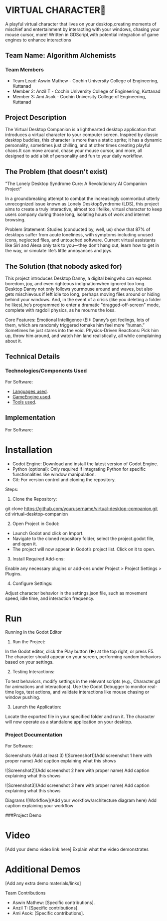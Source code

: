 # VIRTUAL CHARACTER🎯
A playful virtual character that lives on your desktop,creating moments of mischief and entertainment by interacting with your windows,
chasing your mouse cursor, more! Written in GDScript,with potential integration of game engines to enhance interactions
 
## Team Name: Algorithm Alchemists 
### Team Members
- Team Lead: Aswin Mathew - Cochin University College of Engineering, Kuttanad
- Member 2: Anzil T - Cochin University College of Engineering, Kuttanad
- Member 3: Ami Asok - Cochin University College of Engineering, Kuttanad

## Project Description
The Virtual Desktop Companion is a lighthearted desktop application that introduces a virtual character to your computer screen. 
Inspired by classic desktop buddies, this character is more than a static sprite; it has a dynamic personality, sometimes just 
chilling, and at other times creating playful chaos.It can move around, chase your mouse cursor, and more, all designed to add 
a bit of personality and fun to your daily workflow.

## The Problem (that doesn't exist)
"The Lonely Desktop Syndrome Cure: A Revolutionary AI Companion Project"

In a groundbreaking attempt to combat the increasingly commonbut utterly unrecognized issue known as Lonely DesktopSyndrome (LDS), 
this project aims to create a truly interactive, almost too lifelike, virtual character to keep users company during those long,
isolating hours of work and internet browsing.

Problem Statement: Studies (conducted by, well, us) show that 87% of desktops
suffer from acute loneliness, with symptoms including unused icons, neglected files, and untouched software.
Current virtual assistants like Siri and Alexa only talk to you—they don’t hang out, learn how to get in
the way, or simulate life’s little annoyances and joys.

## The Solution (that nobody asked for)

This project introduces Desktop Danny, a digital beingwho can express boredom, joy, and even righteous indignationwhen ignored too long.
Desktop Danny not only follows yourmouse around and waves, but also gets mischievous if left idle too long, perhaps moving files around 
or hiding behind your windows. And, in the event of a crisis (like you deleting a folder he likes),he’s programmed to enter a dramatic 
"dragged-off-screen" mode, complete with ragdoll physics, as he mourns the loss.

Core Features:
Emotional Intelligence (EI): Danny’s got feelings, lots of them, which are randomly triggered tomake him feel more “human.”
Sometimes he just stares into the void.
Physics-Driven Reactions: Pick him up, throw him around, and
watch him land realistically, all while complaining about it.

## Technical Details
### Technologies/Components Used

For Software:

- [Languages used](#GDScript). 
- [GameEngine used](#GoDot).
- [Tools used](#Photoshop,#Spine2d).

## Implementation

For Software:

# Installation

- Godot Engine: Download and install the latest version of Godot Engine.
- Python (optional): Only required if integrating Python for specific functionalities like window manipulation.
- Git: For version control and cloning the repository.


Steps:
1. Clone the Repository:

git clone https://github.com/yourusername/virtual-desktop-companion.git
cd virtual-desktop-companion

2. Open Project in Godot:

- Launch Godot and click on Import.
- Navigate to the cloned repository folder, select the project.godot file, and open it.
- The project will now appear in Godot’s project list. Click on it to open.

3. Install Required Add-ons:

Enable any necessary plugins or add-ons under Project > Project Settings > Plugins.

4. Configure Settings:

Adjust character behavior in the settings.json file, such as movement speed, idle time, and interaction frequency.

# Run

Running in the Godot Editor

1. Run the Project:

In the Godot editor, click the Play button (▶) at the top right, or press F5.
The character should appear on your screen, performing random behaviors based on your settings.

2. Testing Interactions:

To test behaviors, modify settings in the relevant scripts (e.g., Character.gd for animations and interactions).
Use the Godot Debugger to monitor real-time logs, test actions, and validate interactions like mouse chasing or window pushing.

3. Launch the Application:

Locate the exported file in your specified folder and run it.
The character will now operate as a standalone application on your desktop.

### Project Documentation
For Software:

Screenshots (Add at least 3)
![Screenshot1](Add screenshot 1 here with proper name) Add caption explaining what this shows

![Screenshot2](Add screenshot 2 here with proper name) Add caption explaining what this shows

![Screenshot3](Add screenshot 3 here with proper name) Add caption explaining what this shows

Diagrams
![Workflow](Add your workflow/architecture diagram here) Add caption explaining your workflow

###Project Demo
# Video
[Add your demo video link here] Explain what the video demonstrates

# Additional Demos
[Add any extra demo materials/links]

Team Contributions
- Aswin Mathew: [Specific contributions].
- Anzil T: [Specific contributions].
- Ami Asok: [Specific contributions].
